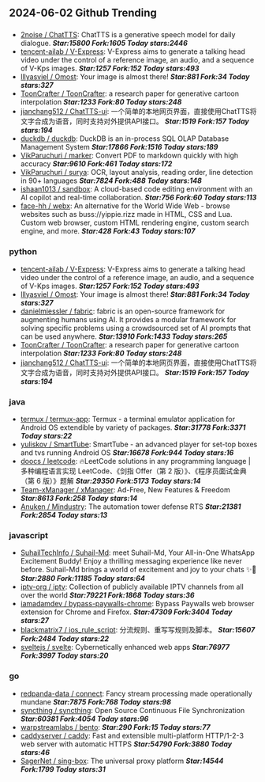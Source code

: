 ## 2024-06-02 Github Trending

### 
* [2noise / ChatTTS](https://github.com/2noise/ChatTTS): ChatTTS is a generative speech model for daily dialogue. ***Star:15800 Fork:1605 Today stars:2446***
* [tencent-ailab / V-Express](https://github.com/tencent-ailab/V-Express): V-Express aims to generate a talking head video under the control of a reference image, an audio, and a sequence of V-Kps images. ***Star:1257 Fork:152 Today stars:493***
* [lllyasviel / Omost](https://github.com/lllyasviel/Omost): Your image is almost there! ***Star:881 Fork:34 Today stars:327***
* [ToonCrafter / ToonCrafter](https://github.com/ToonCrafter/ToonCrafter): a research paper for generative cartoon interpolation ***Star:1233 Fork:80 Today stars:248***
* [jianchang512 / ChatTTS-ui](https://github.com/jianchang512/ChatTTS-ui): 一个简单的本地网页界面，直接使用ChatTTS将文字合成为语音，同时支持对外提供API接口。 ***Star:1519 Fork:157 Today stars:194***
* [duckdb / duckdb](https://github.com/duckdb/duckdb): DuckDB is an in-process SQL OLAP Database Management System ***Star:17866 Fork:1516 Today stars:189***
* [VikParuchuri / marker](https://github.com/VikParuchuri/marker): Convert PDF to markdown quickly with high accuracy ***Star:9610 Fork:461 Today stars:172***
* [VikParuchuri / surya](https://github.com/VikParuchuri/surya): OCR, layout analysis, reading order, line detection in 90+ languages ***Star:7824 Fork:488 Today stars:148***
* [ishaan1013 / sandbox](https://github.com/ishaan1013/sandbox): A cloud-based code editing environment with an AI copilot and real-time collaboration. ***Star:756 Fork:60 Today stars:113***
* [face-hh / webx](https://github.com/face-hh/webx): An alternative for the World Wide Web - browse websites such as buss://yippie.rizz made in HTML, CSS and Lua. Custom web browser, custom HTML rendering engine, custom search engine, and more. ***Star:428 Fork:43 Today stars:107***

### python
* [tencent-ailab / V-Express](https://github.com/tencent-ailab/V-Express): V-Express aims to generate a talking head video under the control of a reference image, an audio, and a sequence of V-Kps images. ***Star:1257 Fork:152 Today stars:493***
* [lllyasviel / Omost](https://github.com/lllyasviel/Omost): Your image is almost there! ***Star:881 Fork:34 Today stars:327***
* [danielmiessler / fabric](https://github.com/danielmiessler/fabric): fabric is an open-source framework for augmenting humans using AI. It provides a modular framework for solving specific problems using a crowdsourced set of AI prompts that can be used anywhere. ***Star:13910 Fork:1433 Today stars:265***
* [ToonCrafter / ToonCrafter](https://github.com/ToonCrafter/ToonCrafter): a research paper for generative cartoon interpolation ***Star:1233 Fork:80 Today stars:248***
* [jianchang512 / ChatTTS-ui](https://github.com/jianchang512/ChatTTS-ui): 一个简单的本地网页界面，直接使用ChatTTS将文字合成为语音，同时支持对外提供API接口。 ***Star:1519 Fork:157 Today stars:194***

### java
* [termux / termux-app](https://github.com/termux/termux-app): Termux - a terminal emulator application for Android OS extendible by variety of packages. ***Star:31778 Fork:3371 Today stars:22***
* [yuliskov / SmartTube](https://github.com/yuliskov/SmartTube): SmartTube - an advanced player for set-top boxes and tvs running Android OS ***Star:16678 Fork:944 Today stars:16***
* [doocs / leetcode](https://github.com/doocs/leetcode): 🔥LeetCode solutions in any programming language | 多种编程语言实现 LeetCode、《剑指 Offer（第 2 版）》、《程序员面试金典（第 6 版）》题解 ***Star:29350 Fork:5173 Today stars:14***
* [Team-xManager / xManager](https://github.com/Team-xManager/xManager): Ad-Free, New Features & Freedom ***Star:8613 Fork:258 Today stars:14***
* [Anuken / Mindustry](https://github.com/Anuken/Mindustry): The automation tower defense RTS ***Star:21381 Fork:2854 Today stars:13***

### javascript
* [SuhailTechInfo / Suhail-Md](https://github.com/SuhailTechInfo/Suhail-Md): meet Suhail-Md, Your All-in-One WhatsApp Excitement Buddy! Enjoy a thrilling messaging experience like never before. Suhail-Md brings a world of excitement and joy to your chats ✨🤖 ***Star:2880 Fork:11185 Today stars:64***
* [iptv-org / iptv](https://github.com/iptv-org/iptv): Collection of publicly available IPTV channels from all over the world ***Star:79221 Fork:1868 Today stars:36***
* [iamadamdev / bypass-paywalls-chrome](https://github.com/iamadamdev/bypass-paywalls-chrome): Bypass Paywalls web browser extension for Chrome and Firefox. ***Star:47309 Fork:3404 Today stars:27***
* [blackmatrix7 / ios_rule_script](https://github.com/blackmatrix7/ios_rule_script): 分流规则、重写写规则及脚本。 ***Star:15607 Fork:2484 Today stars:22***
* [sveltejs / svelte](https://github.com/sveltejs/svelte): Cybernetically enhanced web apps ***Star:76977 Fork:3997 Today stars:20***

### go
* [redpanda-data / connect](https://github.com/redpanda-data/connect): Fancy stream processing made operationally mundane ***Star:7875 Fork:768 Today stars:98***
* [syncthing / syncthing](https://github.com/syncthing/syncthing): Open Source Continuous File Synchronization ***Star:60381 Fork:4054 Today stars:96***
* [warpstreamlabs / bento](https://github.com/warpstreamlabs/bento):  ***Star:290 Fork:15 Today stars:77***
* [caddyserver / caddy](https://github.com/caddyserver/caddy): Fast and extensible multi-platform HTTP/1-2-3 web server with automatic HTTPS ***Star:54790 Fork:3880 Today stars:46***
* [SagerNet / sing-box](https://github.com/SagerNet/sing-box): The universal proxy platform ***Star:14544 Fork:1799 Today stars:31***

